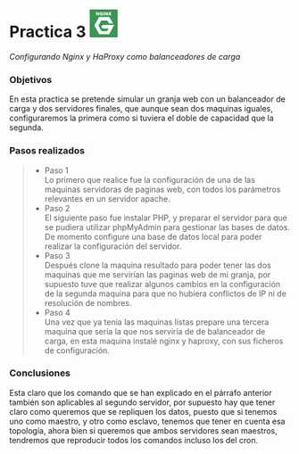 Practica 3 <img src="nginx.jpg" alt="Logotipo" width="50px" height="50px">
==========
*Configurando Nginx y HaProxy como balanceadores de carga*

### Objetivos
En esta practica se pretende simular un granja web con un balanceador de carga y dos servidores finales, que aunque sean dos maquinas iguales, configuraremos la primera como si tuviera el doble de capacidad que la segunda.

### Pasos realizados
> * Paso 1 <br />
> Lo primero que realice fue la configuración de una de las maquinas servidoras de paginas web, con todos los parámetros relevantes en un servidor apache. <br />
> * Paso 2 <br />
> El siguiente paso fue instalar PHP, y preparar el servidor para que se pudiera utilizar phpMyAdmin para gestionar las bases de datos. De momento configure una base de datos local para poder realizar la configuración del servidor. <br />
> * Paso 3 <br />
> Después clone la maquina resultado para poder tener las dos maquinas que me servirían las paginas web de mi granja, por supuesto tuve que realizar algunos cambios en la configuración de la segunda maquina para que no hubiera conflictos de IP ni de resolución de nombres. <br />
> * Paso 4 <br />
> Una vez que ya tenia las maquinas listas prepare una tercera maquina que seria la que nos serviría de de balanceador de carga, en esta maquina instalé nginx y haproxy, con sus ficheros de configuración. <br />

### Conclusiones
Esta claro que los comando que se han explicado en el párrafo anterior también son aplicables al segundo servidor, por supuesto hay que tener claro como queremos que se repliquen los datos, puesto que si tenemos uno como maestro, y otro como esclavo, tenemos que tener en cuenta esa topología, ahora bien si queremos que ambos servidores sean maestros, tendremos que reproducir todos los comandos incluso los del cron. 
